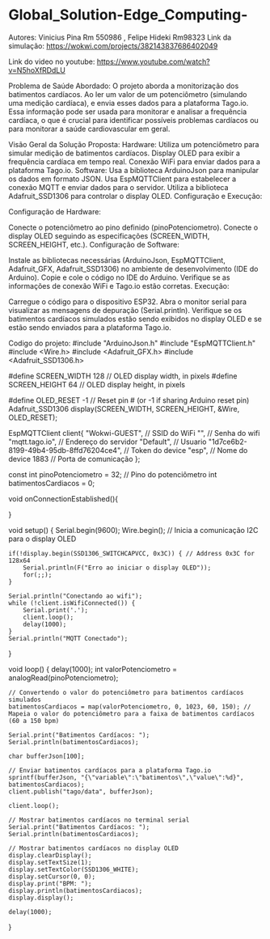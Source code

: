 # Global_Solution-Edge_Computing-
Autores: Vinicius Pina Rm 550986 , Felipe Hideki Rm98323
Link da simulação: https://wokwi.com/projects/382143837686402049

Link do video no youtube: https://www.youtube.com/watch?v=N5hoXfRDdLU

Problema de Saúde Abordado:
O projeto  aborda a monitorização dos batimentos cardíacos. Ao ler um valor de um potenciômetro (simulando uma medição cardíaca), 
e envia esses dados para a plataforma Tago.io.
Essa informação pode ser usada para monitorar e analisar a frequência cardíaca, 
o que é crucial para identificar possíveis problemas cardíacos ou para monitorar a saúde cardiovascular em geral.

Visão Geral da Solução Proposta:
Hardware:
Utiliza um potenciômetro para simular medição de batimentos cardíacos.
Display OLED para exibir a frequência cardíaca em tempo real.
Conexão WiFi para enviar dados para a plataforma Tago.io.
Software:
Usa a biblioteca ArduinoJson para manipular os dados em formato JSON.
Usa EspMQTTClient para estabelecer a conexão MQTT e enviar dados para o servidor.
Utiliza a biblioteca Adafruit_SSD1306 para controlar o display OLED.
Configuração e Execução:

Configuração de Hardware:

Conecte o potenciômetro ao pino definido (pinoPotenciometro).
Conecte o display OLED seguindo as especificações (SCREEN_WIDTH, SCREEN_HEIGHT, etc.).
Configuração de Software:

Instale as bibliotecas necessárias (ArduinoJson, EspMQTTClient, Adafruit_GFX, Adafruit_SSD1306) no ambiente de desenvolvimento (IDE do Arduino).
Copie e cole o código no IDE do Arduino.
Verifique se as informações de conexão WiFi e Tago.io estão corretas.
Execução:

Carregue o código para o dispositivo ESP32.
Abra o monitor serial para visualizar as mensagens de depuração (Serial.println).
Verifique se os batimentos cardíacos simulados estão sendo exibidos no display OLED e se estão sendo enviados para a plataforma Tago.io.




Codigo do projeto:
#include "ArduinoJson.h"
#include "EspMQTTClient.h"
#include <Wire.h>
#include <Adafruit_GFX.h>
#include <Adafruit_SSD1306.h>

#define SCREEN_WIDTH 128 // OLED display width, in pixels
#define SCREEN_HEIGHT 64 // OLED display height, in pixels

#define OLED_RESET    -1 // Reset pin # (or -1 if sharing Arduino reset pin)
Adafruit_SSD1306 display(SCREEN_WIDTH, SCREEN_HEIGHT, &Wire, OLED_RESET);

EspMQTTClient client{
  "Wokwi-GUEST", // SSID do WiFi
  "",             // Senha do wifi
  "mqtt.tago.io", // Endereço do servidor
  "Default",      // Usuario
  "1d7ce6b2-8199-49b4-95db-8ffd76204ce4",   // Token do device
  "esp",          // Nome do device
  1883            // Porta de comunicação
};

const int pinoPotenciometro = 32; // Pino do potenciômetro
int batimentosCardiacos = 0;

void onConnectionEstablished(){

}

void setup() {
    Serial.begin(9600);
    Wire.begin(); // Inicia a comunicação I2C para o display OLED

    if(!display.begin(SSD1306_SWITCHCAPVCC, 0x3C)) { // Address 0x3C for 128x64
        Serial.println(F("Erro ao iniciar o display OLED"));
        for(;;);
    }

    Serial.println("Conectando ao wifi");
    while (!client.isWifiConnected()) {
        Serial.print('.');
        client.loop();
        delay(1000);
    }
    Serial.println("MQTT Conectado");
}

void loop() {
    delay(1000);
    int valorPotenciometro = analogRead(pinoPotenciometro);

    // Convertendo o valor do potenciômetro para batimentos cardíacos simulados
    batimentosCardiacos = map(valorPotenciometro, 0, 1023, 60, 150); // Mapeia o valor do potenciômetro para a faixa de batimentos cardíacos (60 a 150 bpm)

    Serial.print("Batimentos Cardíacos: ");
    Serial.println(batimentosCardiacos);

    char bufferJson[100];

    // Enviar batimentos cardíacos para a plataforma Tago.io
    sprintf(bufferJson, "{\"variable\":\"batimentos\",\"value\":%d}", batimentosCardiacos);
    client.publish("tago/data", bufferJson);

    client.loop();

    // Mostrar batimentos cardíacos no terminal serial
    Serial.print("Batimentos Cardíacos: ");
    Serial.println(batimentosCardiacos);

    // Mostrar batimentos cardíacos no display OLED
    display.clearDisplay();
    display.setTextSize(1);
    display.setTextColor(SSD1306_WHITE);
    display.setCursor(0, 0);
    display.print("BPM: ");
    display.println(batimentosCardiacos);
    display.display();

    delay(1000);
}

